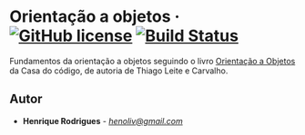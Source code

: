    

# Orientação a objetos &middot; [![GitHub license](https://img.shields.io/badge/license-MIT-blue.svg)](https://github.com/henoliv/poo/blob/master/LICENSE) [![Build Status](https://travis-ci.org/henoliv/poo.svg?branch=master)](https://travis-ci.org/henoliv/poo) 
Fundamentos da orientação a objetos seguindo o livro [Orientação a Objetos](https://www.casadocodigo.com.br/products/livro-oo-conceitos) da Casa do código, de autoria de Thiago Leite e Carvalho.
## Autor
*  **Henrique Rodrigues** - *henoliv@gmail.com*
